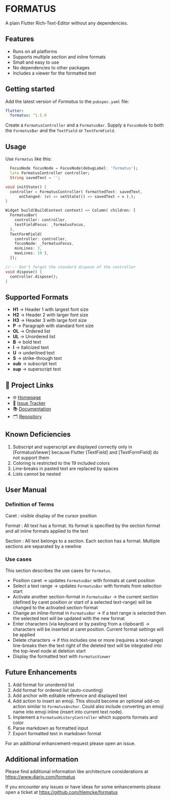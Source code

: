 # FORMATUS

A plain Flutter Rich-Text-Editor without any dependencies.

## Features

* Runs on all platforms
* Supports multiple section and inline formats
* Small and easy to use
* No dependencies to other packages
* Includes a viewer for the formatted text

## Getting started

Add the latest version of *Formatus* to the `pubspec.yaml` file:

```yaml
flutter:
  formatus: ^1.5.0
```

Create a `FormatusController` and a `FormatusBar`.
Supply a `FocusNode` to both the `FormatusBar` and the `TextField` or `TextFormField`.


## Usage

Use `Formatus` like this:

```dart
  FocusNode focusNode = FocusNode(debugLabel: 'formatus');
  late FormatusController controller;
  String savedText = '';

void initState() {
  controller = FormatusController( formattedText: savedText,
      onChanged: (v) => setState(() => savedText = v ),);
}

Widget build(BuildContext context) => Column( children: [
  FormatusBar(
    controller: controller,
    textFieldFocus: _formatusFocus,
  ),
  TextFormField(
    controller: controller,
    focusNode: _formatusFocus,
    minLines: 3,
    maxLines: 10 ),
  ]);

//--- Don't forget the standard dispose of the controller
void dispose() {
  controller.dispose();
}
```

## Supported Formats

* __H1__ → Header 1 with largest font size
* __H2__ → Header 2 with larger font size
* __H3__ → Header 3 with large font size
* __P__ → Paragraph with standard font size
* __OL__ → Ordered list
* __UL__ → Unordered list
* __B__ → bold text
* __I__ → italicized text
* __U__ → underlined text
* __S__ → strike-through text
* __sub__ → subscript text
* __sup__ → superscript text


## 🔗 Project Links

- 🌐 [Homepage](https://www.djarjo.com/formatus)
- 🐛 [Issue Tracker](https://github.com/hlemcke/formatus/issues)
- 📚 [Documentation](https://www.djarjo.com/formatus/docs)
- 🗂️ [Repository](https://github.com/hlemcke/formatus)


## Known Deficiencies

1. Subscript and superscript are displayed correctly only in [FormatusViewer] because Flutter
   [TextField] and [TextFormField] do not support them
2. Coloring is restricted to the 19 included colors
3. Line-breaks in pasted text are replaced by spaces
4. Lists cannot be nested

## User Manual

### Definition of Terms

Caret
: visible display of the cursor position 

Format
: All text has a format. Its format is specified by the section format and all inline formats applied to the text

Section
: All text belongs to a section. Each section has a format. Multiple sections are separated by a newline


### Use cases

This section describes the use cases for `Formatus`.

* Position caret → updates `FormatusBar` with formats at caret position
* Select a text range → updates `FormatusBar` with formats from selection start
* Activate another section-format in `FormatusBar`
  → the current section (defined by caret position or start of a selected text-range)
  will be changed to the activated section-format
* Change an inline-format in `FormatusBar` → if a text range is selected
  then the selected text will be updated with the new format
* Enter characters (via keyboard or by pasting from a clipboard) → characters
  will be inserted at caret position. Current format settings will be applied
* Delete characters → if this includes one or more (requires a text-range)
  line-breaks then the text right of the deleted text will be integrated
  into the top-level node at deletion start
* Display the formatted text with `FormatusViewer`


## Future Enhancements

1. Add format for unordered list
2. Add format for ordered list (auto-counting)
3. Add anchor with editable reference and displayed text
4. Add action to insert an emoji. This should become an optional add-on action
   similar to `FormatusAnchor`. Could also include converting an emoji name
   into emoji inline (insert into current text node).
5. Implement a `FormatusHistoryController` which supports formats and color
6. Parse markdown as formatted input
7. Export formatted text in markdown format

For an additional enhancement-request please open an issue.


## Additional information

Please find additional information like architecture considerations at
https://www.djarjo.com/formatus

If you encounter any issues or have ideas for some enhancements please
open a ticket at https://github.com/hlemcke/formatus
